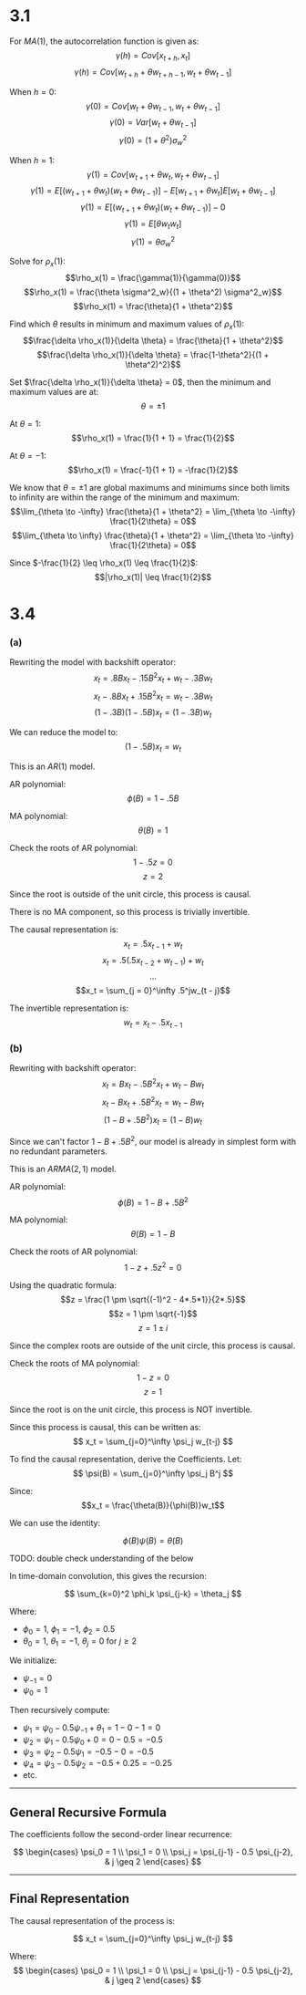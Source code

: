 # 3.1
For $MA(1)$, the autocorrelation function is given as:
$$\gamma(h) = Cov[x_{t + h}, x_t]$$
$$\gamma(h) = Cov[w_{t + h} + \theta w_{t + h - 1}, w_t + \theta w_{t - 1}]$$

When $h = 0$:
$$\gamma(0) = Cov[w_{t} + \theta w_{t - 1}, w_t + \theta w_{t - 1}]$$
$$\gamma(0) = Var[w_{t} + \theta w_{t - 1}]$$
$$\gamma(0) = (1 + \theta^2) \sigma^2_w$$

When $h = 1$:
$$\gamma(1) = Cov[w_{t + 1} + \theta w_{t}, w_t + \theta w_{t - 1}]$$
$$\gamma(1) = E[(w_{t + 1} + \theta w_{t})(w_t + \theta w_{t - 1})] - E[w_{t + 1} + \theta w_{t}]E[w_t + \theta w_{t - 1}]$$
$$\gamma(1) = E[(w_{t + 1} + \theta w_{t})(w_t + \theta w_{t - 1})] - 0$$
$$\gamma(1) = E[\theta w_{t}w_t]$$
$$\gamma(1) = \theta \sigma^2_w$$

Solve for $\rho_x(1)$:
$$\rho_x(1) = \frac{\gamma(1)}{\gamma(0)}$$
$$\rho_x(1) = \frac{\theta \sigma^2_w}{(1 + \theta^2) \sigma^2_w}$$
$$\rho_x(1) = \frac{\theta}{1 + \theta^2}$$

Find which $\theta$ results in minimum and maximum values of $\rho_x(1)$:
$$\frac{\delta \rho_x(1)}{\delta \theta} = \frac{\theta}{1 + \theta^2}$$
$$\frac{\delta \rho_x(1)}{\delta \theta} = \frac{1-\theta^2}{(1 + \theta^2)^2}$$

Set $\frac{\delta \rho_x(1)}{\delta \theta} = 0$, then the minimum and maximum values are at:
$$\theta = \pm 1$$

At $\theta = 1$:
$$\rho_x(1) = \frac{1}{1 + 1} = \frac{1}{2}$$

At $\theta = -1$:
$$\rho_x(1) = \frac{-1}{1 + 1} = -\frac{1}{2}$$

We know that $\theta = \pm 1$ are global maximums and minimums since both limits to infinity are within the range of the minimum and maximum:
$$\lim_{\theta \to -\infty} \frac{\theta}{1 + \theta^2} = \lim_{\theta \to -\infty} \frac{1}{2\theta} = 0$$
$$\lim_{\theta \to \infty} \frac{\theta}{1 + \theta^2} = \lim_{\theta \to -\infty} \frac{1}{2\theta} = 0$$

Since $-\frac{1}{2} \leq \rho_x(1) \leq \frac{1}{2}$:
$$|\rho_x(1)| \leq \frac{1}{2}$$

# 3.4
### (a)
Rewriting the model with backshift operator:
$$x_t = .8Bx_t - .15B^2x_t + w_t - .3Bw_t$$
$$x_t - .8Bx_t + .15B^2x_t = w_t - .3Bw_t$$
$$(1 - .3B)(1 - .5B)x_t = (1 - .3B)w_t$$

We can reduce the model to:
$$(1 - .5B)x_t = w_t$$

This is an $AR(1)$ model.

AR polynomial:
$$\phi(B) = 1 - .5B$$

MA polynomial:
$$\theta(B) = 1$$

Check the roots of AR polynomial:
$$1 - .5z = 0$$
$$z = 2$$

Since the root is outside of the unit circle, this process is causal.

There is no MA component, so this process is trivially invertible.

The causal representation is:
$$x_t = .5x_{t - 1} + w_t$$
$$x_t = .5(.5x_{t - 2} + w_{t - 1}) + w_t$$
$$...$$
$$x_t = \sum_{j = 0}^\infty .5^jw_{t - j}$$

The invertible representation is:
$$w_t = x_t - .5x_{t - 1}$$

### (b)
Rewriting with backshift operator:
$$x_t = Bx_t - .5B^2x_t + w_t - Bw_t$$
$$x_t - Bx_t + .5B^2x_t = w_t - Bw_t$$
$$(1 - B + .5B^2)x_t = (1 - B)w_t$$

Since we can't factor $1 - B + .5B^2$, our model is already in simplest form with no redundant parameters.

This is an $ARMA(2, 1)$ model.

AR polynomial:
$$\phi(B) = 1 - B + .5B^2$$

MA polynomial:
$$\theta(B) = 1 - B$$

Check the roots of AR polynomial:
$$1 - z + .5z^2 = 0$$

Using the quadratic formula:
$$z = \frac{1 \pm \sqrt{(-1)^2 - 4*.5*1}}{2*.5}$$
$$z = 1 \pm \sqrt{-1}$$
$$z = 1 \pm i$$

Since the complex roots are outside of the unit circle, this process is causal.

Check the roots of MA polynomial:
$$1 - z = 0$$
$$z = 1$$

Since the root is on the unit circle, this process is NOT invertible.

Since this process is causal, this can be written as:
$$
x_t = \sum_{j=0}^\infty \psi_j w_{t-j}
$$

To find the causal representation, derive the Coefficients. Let:
$$
\psi(B) = \sum_{j=0}^\infty \psi_j B^j
$$

Since:
$$x_t = \frac{\theta(B)}{\phi(B)}w_t$$

We can use the identity:

$$
\phi(B)\psi(B) = \theta(B)
$$

TODO: double check understanding of the below

In time-domain convolution, this gives the recursion:

$$
\sum_{k=0}^2 \phi_k \psi_{j-k} = \theta_j
$$

Where:

- $\phi_0 = 1$, $\phi_1 = -1$, $\phi_2 = 0.5$
- $\theta_0 = 1$, $\theta_1 = -1$, $\theta_j = 0$ for $j \geq 2$

We initialize:

- $\psi_{-1} = 0$
- $\psi_0 = 1$

Then recursively compute:

- $\psi_1 = \psi_0 - 0.5 \psi_{-1} + \theta_1 = 1 - 0 - 1 = 0$
- $\psi_2 = \psi_1 - 0.5 \psi_0 + 0 = 0 - 0.5 = -0.5$
- $\psi_3 = \psi_2 - 0.5 \psi_1 = -0.5 - 0 = -0.5$
- $\psi_4 = \psi_3 - 0.5 \psi_2 = -0.5 + 0.25 = -0.25$
- etc.

---

## General Recursive Formula

The coefficients follow the second-order linear recurrence:

$$
\begin{cases}
\psi_0 = 1 \\
\psi_1 = 0 \\
\psi_j = \psi_{j-1} - 0.5 \psi_{j-2}, & j \geq 2
\end{cases}
$$

---

## Final Representation

The causal representation of the process is:

$$
x_t = \sum_{j=0}^\infty \psi_j w_{t-j}
$$

Where:
$$
\begin{cases}
\psi_0 = 1 \\
\psi_1 = 0 \\
\psi_j = \psi_{j-1} - 0.5 \psi_{j-2}, & j \geq 2
\end{cases}
$$

